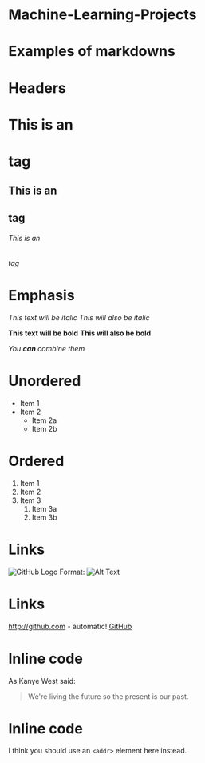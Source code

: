 # Machine-Learning-Projects
# Examples of markdowns

Headers
==========
# This is an <h1> tag
## This is an <h2> tag
###### This is an <h6> tag
  
Emphasis
==========
*This text will be italic*
_This will also be italic_

**This text will be bold**
__This will also be bold__

_You **can** combine them_

Unordered
===========
* Item 1
* Item 2
  * Item 2a
  * Item 2b

Ordered
=========
1. Item 1
1. Item 2
1. Item 3
   1. Item 3a
   1. Item 3b

Links
=========
![GitHub Logo](/images/logo.png)
Format: ![Alt Text](url)

Links
======
http://github.com - automatic!
[GitHub](http://github.com)

Inline code
==============
As Kanye West said:

> We're living the future so
> the present is our past.

Inline code
=============
I think you should use an
`<addr>` element here instead.
